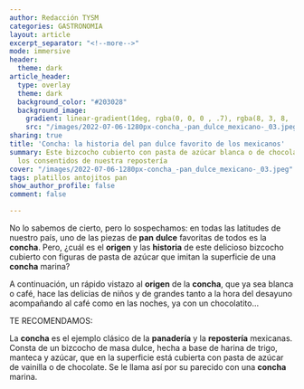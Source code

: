 ```yaml
---
author: Redacción TYSM
categories: GASTRONOMIA
layout: article
excerpt_separator: "<!--more-->"
mode: immersive
header:
  theme: dark
article_header:
  type: overlay
  theme: dark
  background_color: "#203028"
  background_image:
    gradient: linear-gradient(1deg, rgba(0, 0, 0 , .7), rgba(8, 3, 8, .9))
    src: "/images/2022-07-06-1280px-concha_-pan_dulce_mexicano-_03.jpeg"
sharing: true
title: 'Concha: la historia del pan dulce favorito de los mexicanos'
summary: Este bizcocho cubierto con pasta de azúcar blanca o de chocolate es uno de
  los consentidos de nuestra repostería
cover: "/images/2022-07-06-1280px-concha_-pan_dulce_mexicano-_03.jpeg"
tags: platillos antojitos pan
show_author_profile: false
comment: false

---
```

No lo sabemos de cierto, pero lo sospechamos: en todas las latitudes de nuestro país, uno de las piezas de **pan** **dulce** favoritas de todos es la **concha**. Pero, ¿cuál es el **origen** y las **historia** de este delicioso bizcocho cubierto con figuras de pasta de azúcar que imitan la superficie de una **concha** marina?

A continuación, un rápido vistazo al **origen** de la **concha**, que ya sea blanca o café, hace las delicias de niños y de grandes tanto a la hora del desayuno acompañando al café como en las noches, ya con un chocolatito…

TE RECOMENDAMOS:

La **concha** es el ejemplo clásico de la **panadería** y la **repostería** mexicanas. Consta de un bizcocho de masa dulce, hecha a base de harina de trigo, manteca y azúcar, que en la superficie está cubierta con pasta de azúcar de vainilla o de chocolate. Se le llama así por su parecido con una **concha** marina.